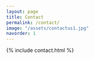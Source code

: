 ```yaml
---
layout: page
title: Contact
permalink: /contact/
image: "/assets/contactus1.jpg"
navorder: 1
---
```

{% include contact.html %}

